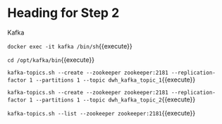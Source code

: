 # Heading for Step 2

Kafka

`docker exec -it kafka /bin/sh`{{execute}}

`cd /opt/kafka/bin`{{execute}}

`kafka-topics.sh --create --zookeeper zookeeper:2181 --replication-factor 1 --partitions 1 --topic dwh_kafka_topic_1`{{execute}}

`kafka-topics.sh --create --zookeeper zookeeper:2181 --replication-factor 1 --partitions 1 --topic dwh_kafka_topic_2`{{execute}}

`kafka-topics.sh --list --zookeeper zookeeper:2181`{{execute}}

